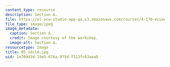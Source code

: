 ```yaml
---
content_type: resource
description: Section A.
file: https://ol-ocw-studio-app-qa.s3.amazonaws.com/courses/4-170-ecuador-workshop-fall-2006/1e709d3d19e5676a975df313fc63aaa8_05_sectA.jpg
file_type: image/jpeg
image_metadata:
  caption: Section A.
  credit: Image courtesy of the workshop.
  image-alt: Section A.
resourcetype: Image
title: 05_sectA.jpg
uid: 1e709d3d-19e5-676a-975d-f313fc63aaa8
---
```

